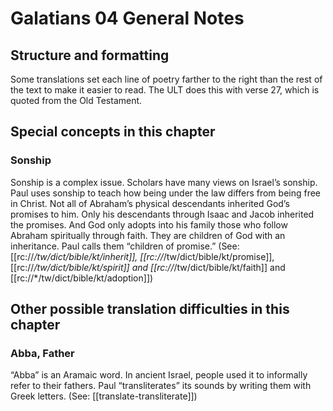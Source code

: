 # Galatians 04 General Notes
## Structure and formatting

Some translations set each line of poetry farther to the right than the rest of the text to make it easier to read. The ULT does this with verse 27, which is quoted from the Old Testament.

## Special concepts in this chapter

### Sonship
Sonship is a complex issue. Scholars have many views on Israel’s sonship. Paul uses sonship to teach how being under the law differs from being free in Christ. Not all of Abraham’s physical descendants inherited God’s promises to him. Only his descendants through Isaac and Jacob inherited the promises. And God only adopts into his family those who follow Abraham spiritually through faith. They are children of God with an inheritance. Paul calls them “children of promise.” (See: [[rc://*/tw/dict/bible/kt/inherit]], [[rc://*/tw/dict/bible/kt/promise]], [[rc://*/tw/dict/bible/kt/spirit]] and [[rc://*/tw/dict/bible/kt/faith]] and [[rc://*/tw/dict/bible/kt/adoption]])

## Other possible translation difficulties in this chapter

### Abba, Father
“Abba” is an Aramaic word. In ancient Israel, people used it to informally refer to their fathers. Paul “transliterates” its sounds by writing them with Greek letters. (See: [[translate-transliterate]])
